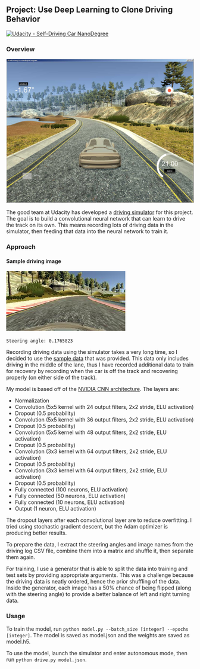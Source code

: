 ## Project: Use Deep Learning to Clone Driving Behavior
[![Udacity - Self-Driving Car NanoDegree](https://s3.amazonaws.com/udacity-sdc/github/shield-carnd.svg)](http://www.udacity.com/drive)

### Overview

![Driving Simulator Screenshot](images/simulator.jpg?raw=true "Driving Simulator")

The good team at Udacity has developed a [driving simulator](https://d17h27t6h515a5.cloudfront.net/topher/2017/January/58752736_udacity-sdc-udacity-self-driving-car-simulator-dominique-default-windows-desktop-64-bit-4/udacity-sdc-udacity-self-driving-car-simulator-dominique-default-windows-desktop-64-bit-4.zip) for this project. The goal is to build a convolutional neural network that can learn to drive the track on its own. This means recording lots of driving data in the simulator, then feeding that data into the neural network to train it.

### Approach

#### Sample driving image
![sample driving image](images/center_2016_12_01_13_33_05_599.jpg?raw=true "Center Camera")

`Steering angle: 0.1765823`

Recording driving data using the simulator takes a very long time, so I decided to use the [sample data](https://d17h27t6h515a5.cloudfront.net/topher/2016/December/584f6edd_data/data.zip) that was provided. This data only includes driving in the middle of the lane, thus I have recorded additional data to train for recovery by recording when the car is off the track and recovering properly (on either side of the track).

My model is based off of the [NVIDIA CNN architecture](http://images.nvidia.com/content/tegra/automotive/images/2016/solutions/pdf/end-to-end-dl-using-px.pdf). The layers are:

- Normalization
- Convolution (5x5 kernel with 24 output filters, 2x2 stride, ELU activation)
- Dropout (0.5 probability)
- Convolution (5x5 kernel with 36 output filters, 2x2 stride, ELU activation)
- Dropout (0.5 probability)
- Convolution (5x5 kernel with 48 output filters, 2x2 stride, ELU activation)
- Dropout (0.5 probability)
- Convolution (3x3 kernel with 64 output filters, 2x2 stride, ELU activation)
- Dropout (0.5 probability)
- Convolution (3x3 kernel with 64 output filters, 2x2 stride, ELU activation)
- Dropout (0.5 probability)
- Fully connected (100 neurons, ELU activation)
- Fully connected (50 neurons, ELU activation)
- Fully connected (10 neurons, ELU activation)
- Output (1 neuron, ELU activation)

The dropout layers after each convolutional layer are to reduce overfitting. I tried using stochastic gradient descent, but the Adam optimizer is producing better results.

To prepare the data, I extract the steering angles and image names from the driving log CSV file, combine them into a matrix and shuffle it, then separate them again.

For training, I use a generator that is able to split the data into training and test sets by providing appropriate arguments. This was a challenge because the driving data is neatly ordered, hence the prior shuffling of the data. Inside the generator, each image has a 50% chance of being flipped (along with the steering angle) to provide a better balance of left and right turning data.

### Usage

To train the model, run `python model.py --batch_size [integer] --epochs [integer]`. The model is saved as model.json and the weights are saved as model.h5.

To use the model, launch the simulator and enter autonomous mode, then run `python drive.py model.json`.